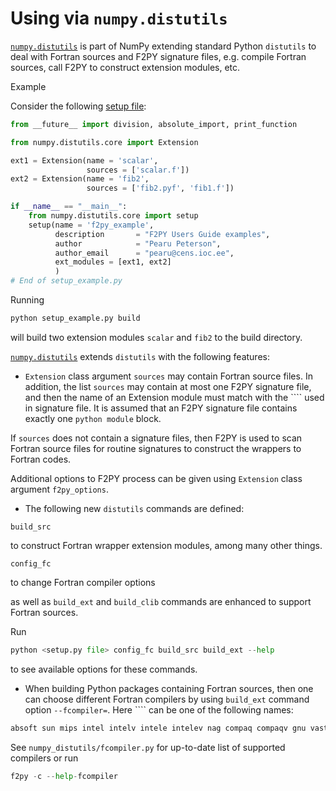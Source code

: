 # Using via ``numpy.distutils``

[``numpy.distutils``](https://numpy.org/devdocs/reference/distutils.html#module-numpy.distutils) is part of NumPy extending standard Python ``distutils``
to deal with Fortran sources and F2PY signature files, e.g. compile Fortran
sources, call F2PY to construct extension modules, etc.

Example

Consider the following [setup file](setup_example.py):

``` python
from __future__ import division, absolute_import, print_function

from numpy.distutils.core import Extension

ext1 = Extension(name = 'scalar',
                 sources = ['scalar.f'])
ext2 = Extension(name = 'fib2',
                 sources = ['fib2.pyf', 'fib1.f'])

if __name__ == "__main__":
    from numpy.distutils.core import setup
    setup(name = 'f2py_example',
          description       = "F2PY Users Guide examples",
          author            = "Pearu Peterson",
          author_email      = "pearu@cens.ioc.ee",
          ext_modules = [ext1, ext2]
          )
# End of setup_example.py
```

Running

``` python
python setup_example.py build
```

will build two extension modules ``scalar`` and ``fib2`` to the
build directory.

[``numpy.distutils``](https://numpy.org/devdocs/reference/distutils.html#module-numpy.distutils) extends ``distutils`` with the following features:

- ``Extension`` class argument ``sources`` may contain Fortran source
files. In addition, the list ``sources`` may contain at most one
F2PY signature file, and then the name of an Extension module must
match with the ```` used in signature file.  It is
assumed that an F2PY signature file contains exactly one ``python
module`` block.

If ``sources`` does not contain a signature files, then F2PY is used
to scan Fortran source files for routine signatures to construct the
wrappers to Fortran codes.

Additional options to F2PY process can be given using ``Extension``
class argument ``f2py_options``.
- The following new ``distutils`` commands are defined:

``build_src``

to construct Fortran wrapper extension modules, among many other things.

``config_fc``

to change Fortran compiler options

as well as ``build_ext`` and  ``build_clib`` commands are enhanced
to support Fortran sources.

Run

``` python
python <setup.py file> config_fc build_src build_ext --help
```

to see available options for these commands.
- When building Python packages containing Fortran sources, then one
can choose different Fortran compilers by using ``build_ext``
command option ``--fcompiler=``. Here ```` can be one of the
following names:

``` python
absoft sun mips intel intelv intele intelev nag compaq compaqv gnu vast pg hpux
```

See ``numpy_distutils/fcompiler.py`` for up-to-date list of
supported compilers or run

``` python
f2py -c --help-fcompiler
```